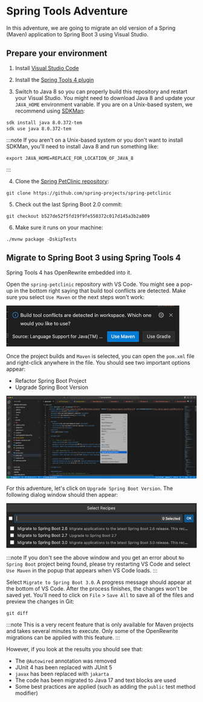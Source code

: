 # Spring Tools Adventure

In this adventure, we are going to migrate an old version of a Spring (Maven) application to Spring Boot 3 using Visual
Studio.

## Prepare your environment

1. Install [Visual Studio Code](https://code.visualstudio.com/)

2. Install the [Spring Tools 4 plugin](https://spring.io/tools)

3. Switch to Java 8 so you can properly build this repository and restart your Visual Studio. You might need to download
   Java 8 and update your `JAVA_HOME` environment variable. If you are on a Unix-based system, we recommend
   using [SDKMan](https://sdkman.io/):

```shell
sdk install java 8.0.372-tem
sdk use java 8.0.372-tem
```

:::note
If you aren't on a Unix-based system or you don't want to install SDKMan, you'll need to install Java 8 and run
  something like:

```shell
export JAVA_HOME=REPLACE_FOR_LOCATION_OF_JAVA_8
```
:::

4. Clone the [Spring PetClinic repository](https://github.com/spring-projects/spring-petclinic):

```shell
git clone https://github.com/spring-projects/spring-petclinic
```

5. Check out the last Spring Boot 2.0 commit:

```shell
git checkout b527de52f5fd19f9fe550372c017d145a3b2a809
```

6. Make sure it runs on your machine:

```shell
./mvnw package -DskipTests
``` 

## Migrate to Spring Boot 3 using Spring Tools 4

Spring Tools 4 has OpenRewrite embedded into it.

Open the `spring-petclinic` repository with VS Code. You might see a pop-up in the bottom right saying that build tool
conflicts are detected. Make sure you select `Use Maven` or the next steps won't work:

![](maven-popup.png)

Once the project builds and `Maven` is selected, you can open the `pom.xml` file and right-click anywhere in the file.
You should see two important options appear:

* Refactor Spring Boot Project
* Upgrade Spring Boot Version

![Visual Studio Dialog](context-menu-options.png)

For this adventure, let's click on `Upgrade Spring Boot Version`. The following dialog window should then appear:

![Migration options](migration-options.png)

:::note
If you don't see the above window and you get an error about `No Spring Boot` project being found, please try restarting
VS Code and select `Use Maven` in the popup that appears when VS Code loads.
:::

Select `Migrate to Spring Boot 3.0`. A progress message should appear at the bottom of VS Code. After the process
finishes, the changes won't be saved yet. You'll need to click on `File` > `Save All` to save all of the files and
preview the changes in Git:

```shell
git diff
```

:::note
This is a very recent feature that is only available for Maven projects and takes several minutes to execute. Only some
of the OpenRewrite migrations can be applied with this feature.
:::

However, if you look at the results you should see that:

* The `@Autowired` annotation was removed
* JUnit 4 has been replaced with JUnit 5
* `javax` has been replaced with `jakarta`
* The code has been migrated to Java 17 and text blocks are used
* Some best practices are applied (such as adding the `public` test method modifier)
   
